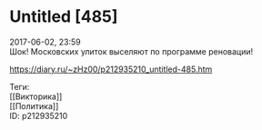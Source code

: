 Untitled [485]
===============

   
 2017-06-02, 23:59   
  Шок! Московских улиток выселяют по программе реновации!   
    
 <https://diary.ru/~zHz00/p212935210_untitled-485.htm>   
   
 Теги:   
 [[Викторика]]   
 [[Политика]]   
 ID: p212935210
